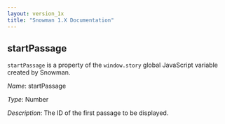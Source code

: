 ```yaml
---
layout: version_1x
title: "Snowman 1.X Documentation"
---
```


## startPassage

`startPassage` is a property of the `window.story` global JavaScript variable created by Snowman.

*Name*: startPassage

*Type*: Number

*Description*: The ID of the first passage to be displayed.
